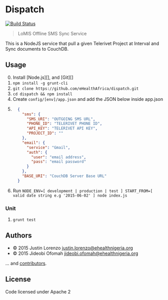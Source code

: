 # Dispatch

[![Build Status][travis-image]][travis-url]

[travis-url]: https://travis-ci.org/eHealthAfrica/dispatch
[travis-image]: https://travis-ci.org/eHealthAfrica/dispatch.svg?branch=develop

> LoMIS Offline SMS Sync Service

This is a NodeJS service that pull a given Telerivet Project at Interval and Sync documents
to CouchDB.

## Usage

0. Install [Node.js][], and [Git][]
1. `npm install -g grunt-cli`
1. `git clone https://github.com/eHealthAfrica/dispatch.git`
2. `cd dispatch && npm install`
3. Create `config/[env]/app.json` and add the JSON below inside app.json
4.  ```JSON
      {
        "sms": {
          "SMS_URI": "OUTGOING SMS URL",
          "PHONE_ID": "TELERIVET PHONE ID",
          "API_KEY": "TELERIVET API KEY",
          "PROJECT_ID": ""
        },
        "email": {
          "service": "Gmail",
          "auth": {
            "user": "email address",
            "pass": "email password"
          }
        },
        "BASE_URI": "CouchDB Server Base URL"
      }
    ```
5. Run `NODE_ENV=[ development | production | test ] START_FROM=[ valid date string e.g '2015-06-02' ] node index.js`

### Unit

1. `grunt test`

## Authors

* © 2015 Justin Lorenzo <justin.lorenzo@ehealthnigeria.org>
* © 2015 Jideobi Ofomah <jideobi.ofomah@ehealthnigeria.org>

… and [contributors][].

[contributors]: https://github.com/eHealthAfrica/dispatch/graphs/contributors

## License

Code licensed under Apache 2